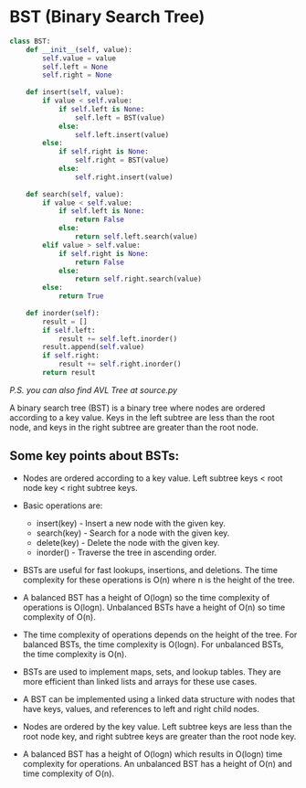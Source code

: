 # BST (Binary Search Tree)
```py
class BST:
    def __init__(self, value):
        self.value = value
        self.left = None
        self.right = None
        
    def insert(self, value):
        if value < self.value:
            if self.left is None:
                self.left = BST(value)
            else:
                self.left.insert(value)
        else:
            if self.right is None:
                self.right = BST(value)
            else:
                self.right.insert(value)
                
    def search(self, value):
        if value < self.value:
            if self.left is None:
                return False
            else:
                return self.left.search(value)
        elif value > self.value:
            if self.right is None:
                return False
            else:
                return self.right.search(value)
        else:
            return True
        
    def inorder(self):
        result = []
        if self.left:
            result += self.left.inorder()
        result.append(self.value)
        if self.right:
            result += self.right.inorder()
        return result
```
*P.S. you can also find AVL Tree at source.py*

A binary search tree (BST) is a binary tree where nodes are ordered according to a key value. Keys in the left subtree are less than the root node, and keys in the right subtree are greater than the root node.

## Some key points about BSTs:

- Nodes are ordered according to a key value. Left subtree keys < root node key < right subtree keys.

- Basic operations are:
    - insert(key) - Insert a new node with the given key.
    - search(key) - Search for a node with the given key.
    - delete(key) - Delete the node with the given key.
    - inorder() - Traverse the tree in ascending order.
- BSTs are useful for fast lookups, insertions, and deletions. The time complexity for these operations is O(n) where n is the height of the tree.

- A balanced BST has a height of O(logn) so the time complexity of operations is O(logn). Unbalanced BSTs have a height of O(n) so time complexity of O(n).

- The time complexity of operations depends on the height of the tree. For balanced BSTs, the time complexity is O(logn). For unbalanced BSTs, the time complexity is O(n).

- BSTs are used to implement maps, sets, and lookup tables. They are more efficient than linked lists and arrays for these use cases.

- A BST can be implemented using a linked data structure with nodes that have keys, values, and references to left and right child nodes.

- Nodes are ordered by the key value. Left subtree keys are less than the root node key, and right subtree keys are greater than the root node key.

- A balanced BST has a height of O(logn) which results in O(logn) time complexity for operations. An unbalanced BST has a height of O(n) and time complexity of O(n).
